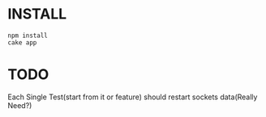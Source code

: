 INSTALL
=======
	npm install
	cake app

TODO
====
Each Single Test(start from it or feature) should restart sockets data(Really Need?)
